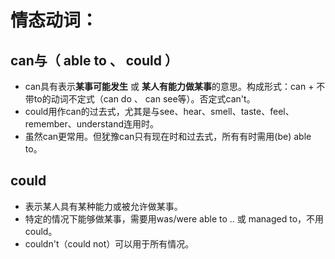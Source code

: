 # 情态动词：

## can与（ able to 、 could ）
- can具有表示**某事可能发生** 或 **某人有能力做某事**的意思。构成形式：can + 不带to的动词不定式（can do 、 can see等）。否定式can't。
- could用作can的过去式，尤其是与see、hear、smell、taste、feel、remember、understand连用时。
- 虽然can更常用。但犹豫can只有现在时和过去式，所有有时需用(be) able to。

## could
- 表示某人具有某种能力或被允许做某事。
- 特定的情况下能够做某事，需要用was/were able to .. 或 managed to，不用could。
- couldn't（could not）可以用于所有情况。
